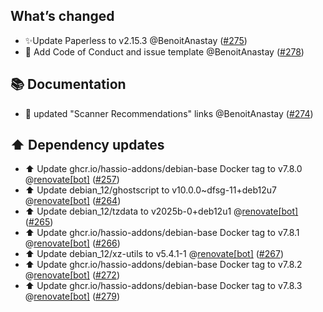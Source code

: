 ## What’s changed

- ✨Update Paperless to v2.15.3 @BenoitAnastay ([#275](https://github.com/BenoitAnastay/paperless-home-assistant-addon/pull/275))
- 📝 Add Code of Conduct and issue template @BenoitAnastay ([#278](https://github.com/BenoitAnastay/paperless-home-assistant-addon/pull/278))

## 📚 Documentation

- 📝 updated "Scanner Recommendations" links @BenoitAnastay ([#274](https://github.com/BenoitAnastay/paperless-home-assistant-addon/pull/274))

## ⬆️ Dependency updates

- ⬆️ Update ghcr.io/hassio-addons/debian-base Docker tag to v7.8.0 @[renovate[bot]](https://github.com/apps/renovate) ([#257](https://github.com/BenoitAnastay/paperless-home-assistant-addon/pull/257))
- ⬆️ Update debian_12/ghostscript to v10.0.0~dfsg-11+deb12u7 @[renovate[bot]](https://github.com/apps/renovate) ([#264](https://github.com/BenoitAnastay/paperless-home-assistant-addon/pull/264))
- ⬆️ Update debian_12/tzdata to v2025b-0+deb12u1 @[renovate[bot]](https://github.com/apps/renovate) ([#265](https://github.com/BenoitAnastay/paperless-home-assistant-addon/pull/265))
- ⬆️ Update ghcr.io/hassio-addons/debian-base Docker tag to v7.8.1 @[renovate[bot]](https://github.com/apps/renovate) ([#266](https://github.com/BenoitAnastay/paperless-home-assistant-addon/pull/266))
- ⬆️ Update debian_12/xz-utils to v5.4.1-1 @[renovate[bot]](https://github.com/apps/renovate) ([#267](https://github.com/BenoitAnastay/paperless-home-assistant-addon/pull/267))
- ⬆️ Update ghcr.io/hassio-addons/debian-base Docker tag to v7.8.2 @[renovate[bot]](https://github.com/apps/renovate) ([#272](https://github.com/BenoitAnastay/paperless-home-assistant-addon/pull/272))
- ⬆️ Update ghcr.io/hassio-addons/debian-base Docker tag to v7.8.3 @[renovate[bot]](https://github.com/apps/renovate) ([#279](https://github.com/BenoitAnastay/paperless-home-assistant-addon/pull/279))
